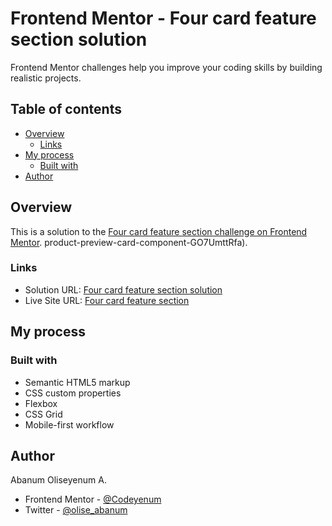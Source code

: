 # Frontend Mentor - Four card feature section solution

Frontend Mentor challenges help you improve your coding skills by building realistic projects. 

## Table of contents

- [Overview](#overview)  
  - [Links](#links)
- [My process](#my-process)
  - [Built with](#built-with)
- [Author](#author)

## Overview
This is a solution to the [Four card feature section challenge on Frontend Mentor](https://www.frontendmentor.io/challenges/four-card-feature-section-weK1eFYK). product-preview-card-component-GO7UmttRfa).

### Links

- Solution URL: [Four card feature section solution](https://www.frontendmentor.io/solutions/product-preview-card-component-qV_vrtvOPS)
- Live Site URL: [Four card feature section](https://codeyenum.github.io/four-card-feature-section-master/)

## My process

### Built with

- Semantic HTML5 markup
- CSS custom properties
- Flexbox
- CSS Grid
- Mobile-first workflow


## Author

Abanum Oliseyenum A.
- Frontend Mentor - [@Codeyenum](https://www.frontendmentor.io/profile/Codeyenumm)
- Twitter - [@olise_abanum](https://twitter.com/olise_abanum)

